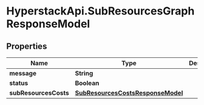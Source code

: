 # HyperstackApi.SubResourcesGraphResponseModel

## Properties

Name | Type | Description | Notes
------------ | ------------- | ------------- | -------------
**message** | **String** |  | [optional] 
**status** | **Boolean** |  | [optional] 
**subResourcesCosts** | [**SubResourcesCostsResponseModel**](SubResourcesCostsResponseModel.md) |  | [optional] 


